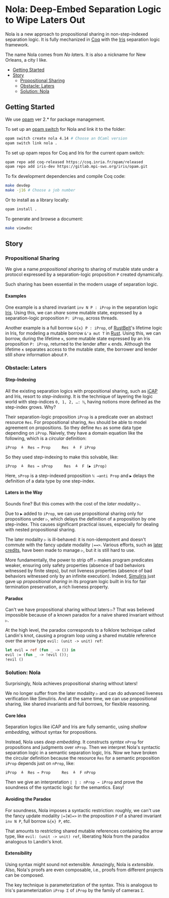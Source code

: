 # Nola: Deep-Embed Separation Logic to Wipe Laters Out

Nola is a new approach to propositional sharing
in non-step-indexed separation logic.
It is fully mechanized in [Coq](https://coq.inria.fr/) with the [Iris](https://iris-project.org/) separation logic framework.

The name Nola comes from *No* *la*ters.
It is also a nickname for New Orleans, a city I like.

- [Getting Started](#getting-started)
- [Story](#story)
  - [Propositional Sharing](#propositional-sharing)
  - [Obstacle: Laters](#obstacle-laters)
  - [Solution: Nola](#solution-nola)

## Getting Started

We use [opam](https://opam.ocaml.org/) ver 2.* for package management.

To set up an [opam switch](https://opam.ocaml.org/doc/man/opam-switch.html) for Nola and link it to the folder:
```bash
opam switch create nola 4.14 # Choose an OCaml version
opam switch link nola .
```

To set up opam repos for Coq and Iris for the current opam switch:
```bash
opam repo add coq-released https://coq.inria.fr/opam/released
opam repo add iris-dev https://gitlab.mpi-sws.org/iris/opam.git
```

To fix development dependencies and compile Coq code:
```bash
make devdep
make -j16 # Choose a job number
```

Or to install as a library locally:
```bash
opam install .
```

To generate and browse a document:
```bash
make viewdoc
```

## Story

### Propositional Sharing

We give a name *propositional sharing*
to sharing of mutable state under a protocol expressed by a separation-logic proposition `P` created dynamically.

Such sharing has been essential in the modern usage of separation logic.

#### Examples

One example is a shared invariant `inv N P : iProp`
in the separation logic [Iris](https://iris-project.org/).
Using this, we can *share* some mutable state, expressed by a separation-logic proposition `P: iProp`, across threads.

Another example is a full borrow `&{κ} P : iProp`,
of [RustBelt](https://plv.mpi-sws.org/rustbelt/popl18/)'s lifetime logic in Iris,
for modeling a mutable borrow `&'a mut T` in [Rust](https://www.rust-lang.org/).
Using this, we can borrow, during the lifetime `κ`, some mutable state expressed by an Iris proposition `P: iProp`,
returned to the lender after `κ` ends.
Although the lifetime `κ` separates access to the mutable state,
the borrower and lender still *share* information about `P`.

### Obstacle: Laters

#### Step-Indexing

All the existing separation logics with propositional sharing,
such as [iCAP](https://www.cs.au.dk/~birke/papers/icap-conf.pdf) and Iris,
resort to *step-indexing*.
It is the technique of layering the logic world with step-indices `0, 1, 2, …: ℕ`,
having notions more defined as the step-index grows.
Why?

Their separation-logic proposition `iProp` is a predicate over an abstract resource `Res`.
For propositional sharing, `Res` should be able to model agreement on propositions.
So they define `Res` as some data type depending on `iProp`.
Naively, they have a domain equation like the following,
which is a *circular* definition:
```
iProp  ≜  Res → Prop     Res  ≜  F iProp
```
So they used step-indexing to make this solvable, like:
```
iProp  ≜  Res → sProp     Res  ≜  F (▶ iProp)
```
Here, `sProp` is a step-indexed proposition `ℕ →anti Prop`
and `▶` delays the definition of a data type by one step-index.

#### Laters in the Way

Sounds fine? But this comes with the cost of the *later modality* `▷`.

Due to `▶` added to `iProp`, we can use propositional sharing only for propositions under `▷`,
which delays the definition of a proposition by one step-index.
This causes significant practical issues, especially for dealing with nested propositional sharing.

The later modality `▷` is ill-behaved: it is non-idempotent and doesn't commute with the fancy update modality `|==>`.
Various efforts, such as [later credits](https://plv.mpi-sws.org/later-credits/), have been made to manage `▷`, but it is still hard to use.

More fundamentally, the power to strip off `▷` makes program predicates weaker,
ensuring only safety properties (absence of bad behaviors witnessed by finite steps),
but not liveness properties (absence of bad behaviors witnessed only by an infinite execution).
Indeed, [Simuliris](https://iris-project.org/pdfs/2022-popl-simuliris.pdf) just gave up *propositional sharing* in its program logic built in Iris for fair termination preservation, a rich liveness property.

#### Paradox

Can't we have propositional sharing without laters `▷`?
That was believed impossible because of a known paradox for a naive shared invariant without `▷`.

At the high level, the paradox corresponds to a folklore technique called Landin's knot,
causing a program loop using a shared mutable reference over the arrow type `evil: (unit -> unit) ref`:
```ocaml
let evil = ref (fun _ -> ()) in
evil := (fun _ -> !evil ());
!evil ()
```

### Solution: Nola

Surprisingly, Nola achieves propositional sharing without laters!

We no longer suffer from the later modality `▷` and can do advanced liveness verification like Simuliris.
And at the same time, we can use propositional sharing, like shared invariants and full borrows, for flexible reasoning.

#### Core Idea

Separation logics like iCAP and Iris are fully semantic, using *shallow embedding*, without syntax for propositions.

Instead, Nola uses *deep embedding*.
It constructs *syntax* `nProp` for propositions and judgments over `nProp`.
Then we interpret Nola's syntactic separation logic in a semantic separation logic, Iris.
Now we have broken the circular definition
because the resource `Res` for a semantic proposition `iProp` depends just on `nProp`, like:
```
iProp  ≜  Res → Prop     Res  ≜  F nProp
```
Then we give an interpretation `⟦ ⟧ : nProp → iProp`
and prove the soundness of the syntactic logic for the semantics.
Easy!

#### Avoiding the Paradox

For soundness, Nola imposes a syntactic restriction:
roughly, we can't use the fancy update modality `|=[W]=>` in the proposition `P` of a shared invariant `inv N P`, full borrow `&{κ} P`, etc.

That amounts to restricting shared mutable references containing the arrow type, like `evil: (unit -> unit) ref`,
liberating Nola from the paradox analogous to Landin's knot.

#### Extensibility

Using syntax might sound not extensible.
Amazingly, Nola is *extensible*.
Also, Nola's proofs are even composable,
i.e., proofs from different projects can be composed.

The key technique is parameterization of the syntax.
This is analogous to Iris's parameterization `iProp Σ` of `iProp` by the family of cameras `Σ`.
